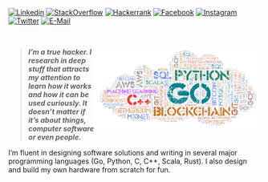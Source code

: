 
[![Linkedin](https://img.shields.io/badge/linked-in-369?style=flat-square&logo=linkedin&logoColor=white&color=blue)](https://www.linkedin.com/in/sudachen)
[![StackOverflow](https://img.shields.io/badge/stackoverflow-profile-f82?style=flat-square&logo=stackoverflow&logoColor=white)](https://stackoverflow.com/users/675016/alexey-sudachen)
[![Hackerrank](https://img.shields.io/badge/hacker-rank-ddd?style=flat-square&logo=hackerrank&logoColor=white)](https://hackerrank.com/alexey22)
[![Facebook](https://img.shields.io/badge/facebook-profile-28a?style=flat-square&logo=facebook&logoColor=white)](https://facebook.com/asudachen)
[![Instagram](https://img.shields.io/badge/instagram-photo-a28?style=flat-square&logo=instagram&logoColor=white)](https://www.instagram.com/alex_cabeza_roja/)
[![Twitter](https://img.shields.io/badge/twitter-follow-000?style=flat-square&logo=twitter&logoColor=white)](https://twitter.com/sudachen)
[![E-Mail](https://img.shields.io/badge/email-reveal-2a8?style=flat-square&logo=gmail&logoColor=white)](https://mailhide.io/e/ZsPUGXT5)

&nbsp;

<img align="right"  height="160px" src="assets/wa11.png">

> **_I’m a true hacker. I research in deep stuff that attracts my attention to learn how it works and how it can be used curiously. It doesn’t matter if it’s about things, computer software or even people._** 

I’m fluent in designing software solutions and writing in several major programming languages (Go, Python, C, C++, Scala, Rust). I also design and build my own hardware from scratch for fun.

&nbsp;

<!-- [![Spotify](https://sudachen.vercel.app/api/spotify)]() -->



